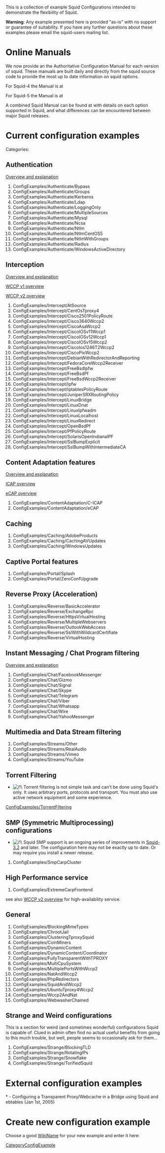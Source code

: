 This is a collection of example Squid Configurations intended to
demonstrate the flexibility of Squid.

**Warning**: Any example presented here is provided "as-is" with no
support or guarantee of suitability. If you have any further questions
about these examples please email the squid-users mailing list.

# Online Manuals

We now provide an the Authoritative Configuration Manual for each
version of squid. These manuals are built daily and directly from the
squid source code to provide the most up to date information on squid
options.

For Squid-4 the Manual is at
[](http://www.squid-cache.org/Versions/v4/cfgman/)

For Squid-5 the Manual is at
[](http://www.squid-cache.org/Versions/v5/cfgman/)

A combined Squid Manual can be found at
[](http://www.squid-cache.org/Doc/config/) with details on each option
supported in Squid, and what differences can be encountered between
major Squid releases.

# Current configuration examples

Categories:

## Authentication

[Overview and
explanation](/Features/Authentication#)

1.  ConfigExamples/Authenticate/Bypass
2.  ConfigExamples/Authenticate/Groups
3.  ConfigExamples/Authenticate/Kerberos
4.  ConfigExamples/Authenticate/Ldap
5.  ConfigExamples/Authenticate/LoggingOnly
6.  ConfigExamples/Authenticate/MultipleSources
7.  ConfigExamples/Authenticate/Mysql
8.  ConfigExamples/Authenticate/Ncsa
9.  ConfigExamples/Authenticate/Ntlm
10. ConfigExamples/Authenticate/NtlmCentOS5
11. ConfigExamples/Authenticate/NtlmWithGroups
12. ConfigExamples/Authenticate/Radius
13. ConfigExamples/Authenticate/WindowsActiveDirectory

## Interception

[Overview and
explanation](/ConfigExamples/Intercept#)

[WCCP v1
overview](/Features/Wccp#)

[WCCP v2
overview](/Features/Wccp2#)

1.  ConfigExamples/Intercept/AtSource
2.  ConfigExamples/Intercept/CentOsTproxy4
3.  ConfigExamples/Intercept/Cisco2501PolicyRoute
4.  ConfigExamples/Intercept/Cisco3640Wccp2
5.  ConfigExamples/Intercept/CiscoAsaWccp2
6.  ConfigExamples/Intercept/CiscoIOSv11Wccp1
7.  ConfigExamples/Intercept/CiscoIOSv12Wccp1
8.  ConfigExamples/Intercept/CiscoIOSv15Wccp2
9.  ConfigExamples/Intercept/CiscoIos1246T2Wccp2
10. ConfigExamples/Intercept/CiscoPixWccp2
11. ConfigExamples/Intercept/DebianWithRedirectorAndReporting
12. ConfigExamples/Intercept/FedoraCoreWccp2Receiver
13. ConfigExamples/Intercept/FreeBsdIpfw
14. ConfigExamples/Intercept/FreeBsdPf
15. ConfigExamples/Intercept/FreeBsdWccp2Receiver
16. ConfigExamples/Intercept/Ipfw
17. ConfigExamples/Intercept/IptablesPolicyRoute
18. ConfigExamples/Intercept/JuniperSRXRoutingPolicy
19. ConfigExamples/Intercept/LinuxBridge
20. ConfigExamples/Intercept/LinuxDnat
21. ConfigExamples/Intercept/LinuxIpfwadm
22. ConfigExamples/Intercept/LinuxLocalhost
23. ConfigExamples/Intercept/LinuxRedirect
24. ConfigExamples/Intercept/OpenBsdPf
25. ConfigExamples/Intercept/PfPolicyRoute
26. ConfigExamples/Intercept/SolarisOpenIndianaIPF
27. ConfigExamples/Intercept/SslBumpExplicit
28. ConfigExamples/Intercept/SslBumpWithIntermediateCA

## Content Adaptation features

[Overview and
explanation](/SquidFaq/ContentAdaptation#)

[ICAP
overview](/Features/ICAP#)

[eCAP
overview](/Features/eCAP#)

1.  ConfigExamples/ContentAdaptation/C-ICAP
2.  ConfigExamples/ContentAdaptation/eCAP

## Caching

1.  ConfigExamples/Caching/AdobeProducts
2.  ConfigExamples/Caching/CachingAVUpdates
3.  ConfigExamples/Caching/WindowsUpdates

## Captive Portal features

1.  ConfigExamples/Portal/Splash
2.  ConfigExamples/Portal/ZeroConfUpgrade

## Reverse Proxy (Acceleration)

1.  ConfigExamples/Reverse/BasicAccelerator
2.  ConfigExamples/Reverse/ExchangeRpc
3.  ConfigExamples/Reverse/HttpsVirtualHosting
4.  ConfigExamples/Reverse/MultipleWebservers
5.  ConfigExamples/Reverse/OutlookWebAccess
6.  ConfigExamples/Reverse/SslWithWildcardCertifiate
7.  ConfigExamples/Reverse/VirtualHosting

## Instant Messaging / Chat Program filtering

[Overview and
explanation](/ConfigExamples/Chat#)

1.  ConfigExamples/Chat/FacebookMessenger
2.  ConfigExamples/Chat/Gizmo
3.  ConfigExamples/Chat/Signal
4.  ConfigExamples/Chat/Skype
5.  ConfigExamples/Chat/Telegram
6.  ConfigExamples/Chat/Viber
7.  ConfigExamples/Chat/Whatsapp
8.  ConfigExamples/Chat/Wire
9.  ConfigExamples/Chat/YahooMessenger

## Multimedia and Data Stream filtering

1.  ConfigExamples/Streams/Other
2.  ConfigExamples/Streams/RealAudio
3.  ConfigExamples/Streams/Vimeo
4.  ConfigExamples/Streams/YouTube

## Torrent Filtering

  - ![/\!\\](https://wiki.squid-cache.org/wiki/squidtheme/img/alert.png)
    Torrent filtering is not simple task and can't be done using Squid's
    only. It uses arbitrary ports, protocols and transport. You must
    also use active network equipment and some experience.

[ConfigExamples/TorrentFiltering](/ConfigExamples/TorrentFiltering#)

## SMP (Symmetric Multiprocessing) configurations

  - ![/\!\\](https://wiki.squid-cache.org/wiki/squidtheme/img/alert.png)
    Squid SMP support is an ongoing series of improvements in
    [Squid-3.2](/Squid-3.2#)
    and later. The configuration here may not be exactly up to date. Or
    may require you install a newer release.

<!-- end list -->

1.  ConfigExamples/SmpCarpCluster

## High Performance service

1.  ConfigExamples/ExtremeCarpFrontend

see also [WCCP v2
overview](/Features/Wccp2#)
for high-availability service.

## General

1.  ConfigExamples/BlockingMimeTypes
2.  ConfigExamples/ChrootJail
3.  ConfigExamples/ClusteringTproxySquid
4.  ConfigExamples/CoinMiners
5.  ConfigExamples/DynamicContent
6.  ConfigExamples/DynamicContent/Coordinator
7.  ConfigExamples/FullyTransparentWithTPROXY
8.  ConfigExamples/MultiCpuSystem
9.  ConfigExamples/MultiplePortsWithWccp2
10. ConfigExamples/NatAndWccp2
11. ConfigExamples/PhpRedirectors
12. ConfigExamples/SquidAndWccp2
13. ConfigExamples/UbuntuTproxy4Wccp2
14. ConfigExamples/Wccp2AndNat
15. ConfigExamples/WebwasherChained

## Strange and Weird configurations

This is a section for weird (and sometimes wonderful) configurations
Squid is capable of. Clued in admin often find no actual useful benefits
from going to this much trouble, but well, people seems to occasionally
ask for them...

1.  ConfigExamples/Strange/BlockingTLD
2.  ConfigExamples/Strange/RotatingIPs
3.  ConfigExamples/Strange/Snowflake
4.  ConfigExamples/Strange/TorifiedSquid

# External configuration examples

\* [](http://freshmeat.net/articles/view/1433/) - Configuring a
Transparent Proxy/Webcache in a Bridge using Squid and ebtables (Jan
1st, 2005)

# Create new configuration example

Choose a good
[WikiName](/WikiName#)
for your new example and enter it here:

[CategoryConfigExample](/CategoryConfigExample#)
